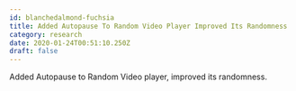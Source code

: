 ```yaml
---
id: blanchedalmond-fuchsia
title: Added Autopause To Random Video Player Improved Its Randomness
category: research
date: 2020-01-24T00:51:10.250Z
draft: false
---
```


Added Autopause to Random Video player, improved its randomness.